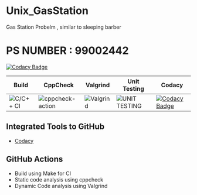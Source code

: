 # Unix_GasStation
Gas Station Probelm , similar to sleeping barber 

# PS NUMBER : 99002442





[![Codacy Badge](https://app.codacy.com/project/badge/Grade/396eeae2cf00429294c8933917b6b280)](https://www.codacy.com/gh/99002442/Unix_GasStation/dashboard?utm_source=github.com&amp;utm_medium=referral&amp;utm_content=99002442/Unix_GasStation&amp;utm_campaign=Badge_Grade)





|Build|CppCheck|Valgrind|Unit Testing|Codacy|
|-----|--------|--------|------------|------|
|![C/C++ CI](https://github.com/99002442/Unix_GasStation/workflows/C/C++%20CI/badge.svg)|![cppcheck-action](https://github.com/99002442/Unix_GasStation/workflows/cppcheck-action/badge.svg)|![Valgrind](https://github.com/99002442/Unix_GasStation/workflows/Valgrind/badge.svg)|![UNIT TESTING](https://github.com/99002442/Unix_GasStation/workflows/UNIT%20TESTING/badge.svg)|[![Codacy Badge](https://app.codacy.com/project/badge/Grade/814ede627a3c474e9d9785b3a6d38efd)](https://www.codacy.com/gh/99002617/Genesis_Mini_Project/dashboard?utm_source=github.com&amp;utm_medium=referral&amp;utm_content=99002442/Unix_GasStation&amp;utm_campaign=Badge_Grade)|






## Integrated Tools to GitHub
* [Codacy](https://www.codacy.com/)
## GitHub Actions
* Build using Make for CI
* Static code analysis using cppcheck
* Dynamic Code analysis using Valgrind
